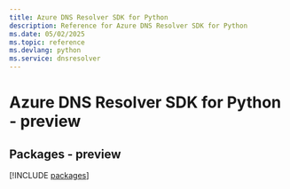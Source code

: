 ```yaml
---
title: Azure DNS Resolver SDK for Python
description: Reference for Azure DNS Resolver SDK for Python
ms.date: 05/02/2025
ms.topic: reference
ms.devlang: python
ms.service: dnsresolver
---
```

# Azure DNS Resolver SDK for Python - preview
## Packages - preview
[!INCLUDE [packages](dns-resolver-index.md)]